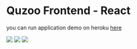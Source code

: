 # Quzoo Frontend - React
you can run application demo on heroku [here](https://quzoo2024.herokuapp.com)

<image src="Screenshots/Screenshot (642).png"/>
<image src="Screenshots/Screenshot (643).png"/>
<image src="Screenshots/Screenshot (641).png"/>
